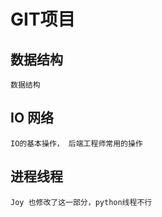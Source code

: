 # GIT项目

## 数据结构
    数据结构

## IO 网络
    IO的基本操作， 后端工程师常用的操作
    
## 进程线程
    Joy 也修改了这一部分，python线程不行